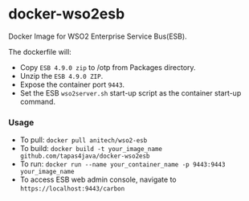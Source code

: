 docker-wso2esb
==============

Docker Image for WSO2 Enterprise Service Bus(ESB).

The dockerfile will:

* Copy `ESB 4.9.0 zip` to /otp from Packages directory.
* Unzip the `ESB 4.9.0 ZIP`.
* Expose the container port `9443`.
* Set the ESB `wso2server.sh` start-up script as the container start-up command.

### Usage
* To pull: `docker pull anitech/wso2-esb`
* To build: `docker build -t your_image_name github.com/tapas4java/docker-wso2esb`
* To run: `docker run --name your_container_name -p 9443:9443 your_image_name`
* To access ESB web admin console, navigate to `https://localhost:9443/carbon`